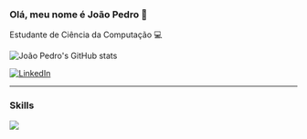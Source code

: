 ### Olá, meu nome é João Pedro 👋

Estudante de Ciência da Computação 💻

![João Pedro's GitHub stats](https://github-readme-stats.vercel.app/api?username=JoaoPedroMoro&show_icons=true&theme=transparent)

[![LinkedIn](https://img.shields.io/badge/LinkedIn-0077B5?style=for-the-badge&logo=linkedin&logoColor=white)](https://www.linkedin.com/in/jo%C3%A3o-pedro-moro-bolognini/)

---
### Skills
![](https://img.shields.io/badge/C-00599C?style=for-the-badge&logo=c&logoColor=white)


<!--
**JoaoPedroMoro/JoaoPedroMoro** is a ✨ _special_ ✨ repository because its `README.md` (this file) appears on your GitHub profile.

Here are some ideas to get you started:

- 🔭 I’m currently working on ...
- 🌱 I’m currently learning ...
- 👯 I’m looking to collaborate on ...
- 🤔 I’m looking for help with ...
- 💬 Ask me about ...
- 📫 How to reach me: ...
- 😄 Pronouns: ...
- ⚡ Fun fact: ...
-->
